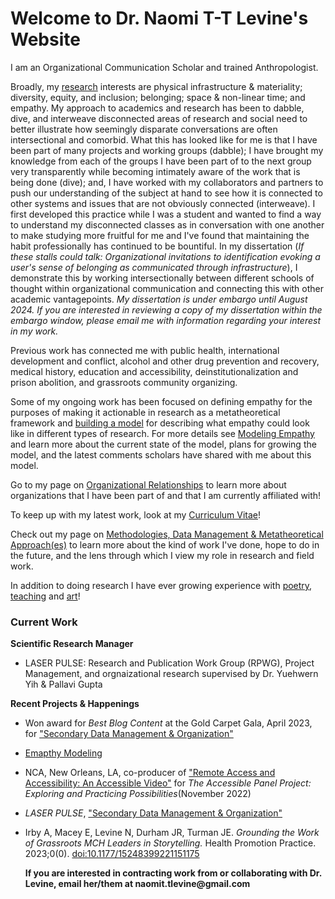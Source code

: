 # Welcome to Dr. Naomi T-T Levine's Website

I am an Organizational Communication Scholar and trained Anthropologist.

Broadly, my [research](research) interests are physical infrastructure & materiality; diversity, equity, and inclusion; belonging; space & non-linear time; and empathy. My approach to academics and research has been to dabble, dive, and interweave disconnected areas of research and social need to better illustrate how seemingly disparate conversations are often intersectional and comorbid. What this has looked like for me is that I have been part of many projects and working groups (dabble); I have brought my knowledge from each of the groups I have been part of to the next group very transparently while becoming intimately aware of the work that is being done (dive); and, I have worked with my collaborators and partners to push our understanding of the subject at hand to see how it is connected to other systems and issues that are not obviously connected (interweave). I first developed this practice while I was a student and wanted to find a way to understand my disconnected classes as in conversation with one another to make studying more fruitful for me and I've found that maintaining the habit professionally has continued to be bountiful. In my dissertation (_If these stalls could talk: Organizational invitations to identification evoking a user's sense of belonging as communicated through infrastructure_), I demonstrate this by working intersectionally between different schools of thought within organizational communication and connecting this with other academic vantagepoints. _My dissertation is under embargo until August 2024. If you are interested in reviewing a copy of my dissertation within the embargo window, please email me with information regarding your interest in my work._ 

Previous work has connected me with public health, international development and conflict, alcohol and other drug prevention and recovery, medical history, education and accessibility, deinstitutionalization and prison abolition, and grassroots community organizing. 

Some of my ongoing work has been focused on defining empathy for the purposes of making it actionable in research as a metatheoretical framework and [building a model](https://www.youtube.com/watch?v=rodHVoKKnOE) for describing what empathy could look like in different types of research. For more details see [Modeling Empathy](/empathy) and learn more about the current state of the model, plans for growing the model, and the latest comments scholars have shared with me about this model. 

Go to my page on [Organizational Relationships](organizational_relationships) to learn more about organizations that I have been part of and that I am currently affiliated with! 

To keep up with my latest work, look at my [Curriculum Vitae](cv)! 
  
Check out my page on [Methodologies, Data Management & Metatheoretical Approach(es)](methodologies) to learn more about the kind of work I've done, hope to do in the future, and the lens through which I view my role in research and field work. 
  
In addition to doing research I have ever growing experience with [poetry](haiku), [teaching](teaching) and [art](recent_artwork)!

### Current Work 
__Scientific Research Manager__    
- LASER PULSE: Research and Publication Work Group (RPWG), Project Management, and orgnaizational research supervised by Dr. Yuehwern Yih & Pallavi Gupta

__Recent Projects & Happenings__
- Won award for _Best Blog Content_ at the Gold Carpet Gala, April 2023, for ["Secondary Data Management & Organization"](https://laserpulse.org/2022/07/secondary-data-management-organization/)
- [Emapthy Modeling](/empathy)
- NCA, New Orleans, LA, co-producer of ["Remote Access and Accessibility: An Accessible Video"](https://www.youtube.com/watch?v=oEXz5LoXmtM) for _The Accessible Panel Project: Exploring and Practicing Possibilities_(November 2022)
- _LASER PULSE_, ["Secondary Data Management & Organization"](https://laserpulse.org/2022/07/secondary-data-management-organization/)
- Irby A, Macey E, Levine N, Durham JR, Turman JE. _Grounding the Work of Grassroots MCH Leaders in Storytelling._ Health Promotion Practice. 2023;0(0). [doi:10.1177/15248399221151175](https://journals.sagepub.com/doi/10.1177/15248399221151175)

  __If you are interested in contracting work from or collaborating with Dr. Levine, email her/them at naomit.tlevine@gmail.com__
